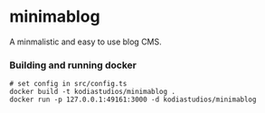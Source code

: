# minimablog
A minmalistic and easy to use blog CMS.


### Building and running docker
```
# set config in src/config.ts
docker build -t kodiastudios/minimablog .
docker run -p 127.0.0.1:49161:3000 -d kodiastudios/minimablog
```
